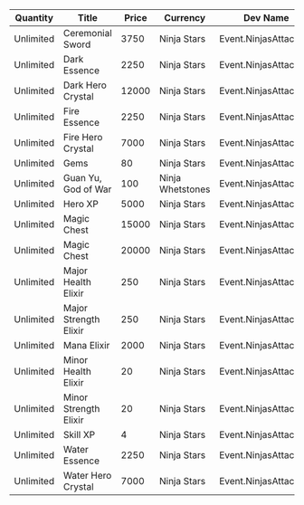 | Quantity | Title | Price | Currency |  Dev Name |
| -------- | ----- | ----- | -------- |  -------- |
| Unlimited | Ceremonial Sword | 3750 | Ninja Stars | Event.NinjasAttack.07 |
| Unlimited | Dark Essence | 2250 | Ninja Stars | Event.NinjasAttack.10 |
| Unlimited | Dark Hero Crystal | 12000 | Ninja Stars | Event.NinjasAttack.06 |
| Unlimited | Fire Essence | 2250 | Ninja Stars | Event.NinjasAttack.09 |
| Unlimited | Fire Hero Crystal | 7000 | Ninja Stars | Event.NinjasAttack.05 |
| Unlimited | Gems | 80 | Ninja Stars | Event.NinjasAttack.01 |
| Unlimited | Guan Yu, God of War | 100 | Ninja Whetstones | Event.NinjasAttack.17 |
| Unlimited | Hero XP | 5000 | Ninja Stars | Event.NinjasAttack.12 |
| Unlimited | Magic Chest | 15000 | Ninja Stars | Event.NinjasAttack.02 |
| Unlimited | Magic Chest | 20000 | Ninja Stars | Event.NinjasAttack.03 |
| Unlimited | Major Health Elixir | 250 | Ninja Stars | Event.NinjasAttack.16 |
| Unlimited | Major Strength Elixir | 250 | Ninja Stars | Event.NinjasAttack.14 |
| Unlimited | Mana Elixir | 2000 | Ninja Stars | Event.NinjasAttack.18 |
| Unlimited | Minor Health Elixir | 20 | Ninja Stars | Event.NinjasAttack.15 |
| Unlimited | Minor Strength Elixir | 20 | Ninja Stars | Event.NinjasAttack.13 |
| Unlimited | Skill XP | 4 | Ninja Stars | Event.NinjasAttack.11 |
| Unlimited | Water Essence | 2250 | Ninja Stars | Event.NinjasAttack.08 |
| Unlimited | Water Hero Crystal | 7000 | Ninja Stars | Event.NinjasAttack.04 |
